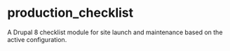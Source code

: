 # production_checklist
A Drupal 8 checklist module for site launch and maintenance based on the active configuration.

